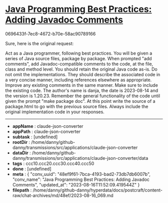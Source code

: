 # [Java Programming Best Practices: Adding Javadoc Comments](https://claude.ai/chat/48ef9f61-7bca-4193-bad2-73db7db6007b)

0696433f-7ec8-4672-b70e-58ac90789166

Sure, here is the original request:

Act as a Java programmer, following best practices. You will be given a series of Java source files, package by package. When prompted "add comments", add Javadoc-compatible comments to the code, at the file, class and method level. You should retain the original Java code as-is. Do not omit the implementations. They should describe the associated code in a very concise manner, including references elsewhere as appropriate. Improve any existing comments in the same manner. Make sure to include the existing code. The author's name is danja, the date is 2023-08-14 and the version is 1.20.23. Remember the general functionality of the code until given the prompt "make package doc". At this point write the source of a package.html to go with the previous source files. Always include the original implementation code in your responses.

---

* **appName** : claude-json-converter
* **appPath** : claude-json-converter
* **subtask** : [undefined]
* **rootDir** : /home/danny/github-danny/transmissions/src/applications/claude-json-converter
* **dataDir** : /home/danny/github-danny/transmissions/src/applications/claude-json-converter/data
* **tags** : ccc10.ccc20.ccc30.ccc40.ccc50
* **done** : [undefined]
* **meta** : {
  "conv_uuid": "48ef9f61-7bca-4193-bad2-73db7db6007b",
  "conv_name": "Java Programming Best Practices: Adding Javadoc Comments",
  "updated_at": "2023-08-16T11:52:09.419544Z"
}
* **filepath** : /home/danny/github-danny/hyperdata/docs/postcraft/content-raw/chat-archives/md/48ef/2023-08-16_069.md